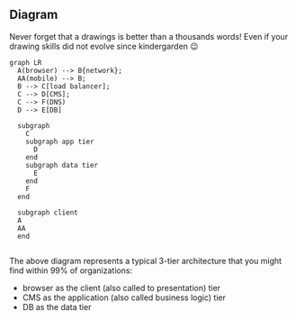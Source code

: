 
## Diagram 

Never forget that a drawings is better than a thousands words! Even if your drawing skills did not evolve since kindergarden :wink:

``` mermaid
graph LR
  A(browser) --> B{network};
  AA(mobile) --> B;
  B --> C[load balancer];
  C --> D[CMS];
  C --> F(DNS)
  D --> E[DB]

  subgraph  
    C
    subgraph app tier
      D
    end
    subgraph data tier
      E
    end
    F
  end

  subgraph client
  A
  AA
  end


```

The above diagram represents a typical 3-tier architecture that you might find within 99% of organizations:

- browser as the client (also called to presentation) tier
- CMS as the application (also called business logic) tier
- DB as the data tier

